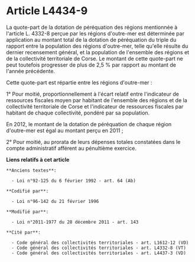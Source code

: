 # Article L4434-9

La quote-part de la dotation de péréquation des régions mentionnée à l'article L. 4332-8 perçue par les régions d'outre-mer
est déterminée par application au montant total de la dotation de péréquation du triple du rapport entre la population des
régions d'outre-mer, telle qu'elle résulte du dernier recensement général, et la population de l'ensemble des régions et de
la collectivité territoriale de Corse. Le montant de cette quote-part ne peut toutefois progresser de plus de 2,5 % par
rapport au montant de l'année précédente. 

Cette quote-part est répartie entre les régions d'outre-mer : 

1°  Pour moitié, proportionnellement à l'écart relatif entre l'indicateur  de ressources fiscales moyen par habitant de
l'ensemble des régions et  de la collectivité territoriale de Corse et l'indicateur de ressources  fiscales par habitant de
chaque collectivité, pondéré par sa population.  

En 2012, le montant de la dotation de péréquation de chaque région d'outre-mer est égal au montant perçu en 2011 ; 

2° Pour moitié, au prorata de leurs dépenses totales constatées dans le compte administratif afférent au pénultième exercice.

**Liens relatifs à cet article**

	**Anciens textes**:

	  - Loi n°92-125 du 6 février 1992 - art. 64 (Ab)

	**Codifié par**:

	  - Loi n°96-142 du 21 février 1996

	**Modifié par**:

	  - Loi n°2011-1977 du 28 décembre 2011 - art. 143

	**Cité par**:

	  - Code général des collectivités territoriales - art. L1612-12 (VD)
	  - Code général des collectivités territoriales - art. L4332-8 (VT)
	  - Code général des collectivités territoriales - art. L4437-3 (VD)
